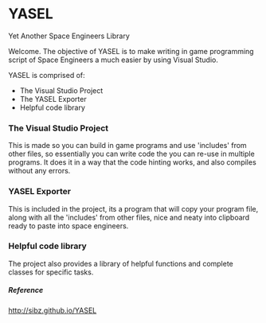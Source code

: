# YASEL
Yet Another Space Engineers Library

Welcome. The objective of YASEL is to make writing in game programming script of Space Engineers a much easier by using Visual Studio.

YASEL is comprised of:
* The Visual Studio Project
* The YASEL Exporter
* Helpful code library

### The Visual Studio Project
This is made so you can build in game programs and use 'includes' from other files, so essentially you can write code the you can re-use in multiple programs. It does it in a way that the code hinting works, and also compiles without any errors.



### YASEL Exporter
This is included in the project, its a program that will copy your program file, along with all the 'includes' from other files, nice and neaty into clipboard ready to paste into space engineers.

### Helpful code library
The project also provides a library of helpful functions and complete classes for specific tasks.
##### Reference
http://sibz.github.io/YASEL

